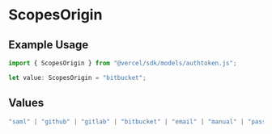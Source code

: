 # ScopesOrigin

## Example Usage

```typescript
import { ScopesOrigin } from "@vercel/sdk/models/authtoken.js";

let value: ScopesOrigin = "bitbucket";
```

## Values

```typescript
"saml" | "github" | "gitlab" | "bitbucket" | "email" | "manual" | "passkey" | "otp" | "sms" | "invite"
```